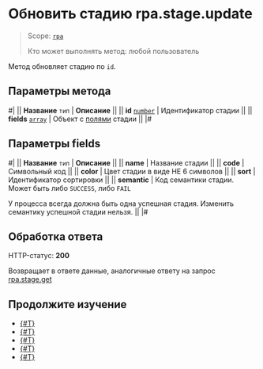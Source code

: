 # Обновить стадию rpa.stage.update

> Scope: [`rpa`](../../../scopes/permissions.md)
>
> Кто может выполнять метод: любой пользователь

Метод обновляет стадию по `id`.

## Параметры метода

#|
|| **Название**
`тип` | **Описание** ||
|| **id** 
[`number`](../../../data-types.md) | Идентификатор стадии ||
|| **fields** 
[`array`](../../../data-types.md) | Объект с [полями](#fields) стадии ||
|#

## Параметры fields

#|
|| **Название**
`тип` | **Описание** ||
|| **name** | Название стадии ||
|| **code** | Символьный код ||
|| **color** | Цвет стадии в виде HE 6 символов ||
|| **sort** | Идентификатор сортировки ||
|| **semantic** | Код семантики стадии. Может быть либо `SUCCESS`, либо `FAIL`

У процесса всегда должна быть одна успешная стадия. Изменить семантику успешной стадии нельзя. ||
|#

## Обработка ответа

HTTP-статус: **200**

Возвращает в ответе данные, аналогичные ответу на запрос [rpa.stage.get](./rpa-stage-get.md)

## Продолжите изучение 

- [{#T}](./index.md)
- [{#T}](./rpa-stage-add.md)
- [{#T}](./rpa-stage-get.md)
- [{#T}](./rpa-stage-list-for-type.md)
- [{#T}](./rpa-stage-delete.md)